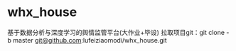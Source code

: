 # whx_house
基于数据分析与深度学习的舆情监管平台(大作业+毕设)
拉取项目git：git clone -b master git@github.com:lufeiziaomodi/whx_house.git
